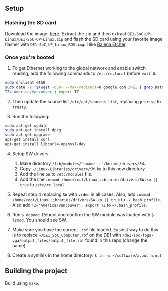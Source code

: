 ## Setup
### Flashing the SD card
Download the image: [here](https://ftp.intel.com/Public/Pub/fpgaup/pub/Intel_Material/18.1/SD_Images/DE1-SoC.zip). Extract the zip and then extract `DE1-SoC-UP-Linux/DE1-SoC-UP-Linux.zip` and flash the SD card using your favorite image flasher with `DE1-SoC_UP_Linux_ROS.img`. I like [Balena Etcher](https://www.balena.io/etcher/).


### Once you're booted
1. To get Ethernet working to the global network and enable switch reading, add the following commands to `/etc/rc.local` before `exit 0`:
```bash
sudo dhclient eth0
sudo date -s "$(wget -qSO- --max-redirect=0 google.com 2>&1 | grep Date: | cut -d' ' -f5-8)Z"
TZ='America/Vancouver'; export TZ
```

2. Then update the source list `/etc/apt/sources.list`, replacing `precise` to `trusty`.

3. Run the following:
```bash
sudo apt-get update
sudo apt-get install dpkg
sudo apt-get upgrade
apt-get install curl
apt-get install libcurl4-openssl-dev
```

4. Setup SW drivers:
    1. Make directory ``/lib/modules/`uname -r`/kernel/drivers/SW``.
    2. Copy `~/Linux-Libraries/drivers/SW.ko` to this new directory.
    3. Add the line `SW` to `/etc/modules` file.
    4. Add the line `insmod /home/root/Linux_Libraries/drivers/SW.ko || true` to `/etc/rc.local`.

5. Repeat step 4 replacing `SW` with `video` in all cases. Also, add `insmod /home/root/Linux_Libraries/drivers/SW.ko || true` to `~/.bash_profile`. Also add `TZ='America/Vancouver'; export TZ` to `~/.bash_profile`.

6. Run `$ depmod`. Reboot and confirm the SW module was loaded with `$ lsmod`. You should see SW.

7. Make sure you have the correct `.rbf` file loaded. Easiest way to do this is to replace `~/DE1_SoC_Computer.rbf` on the DE1 with `/de1-soc-fpga-vga/output_files/output_file.rbf` found in this repo (change the name).

8. Create a symlink in the home directory: `$ ln -s ~/software/a.out a.out`

## Building the project
Build using `make`.
